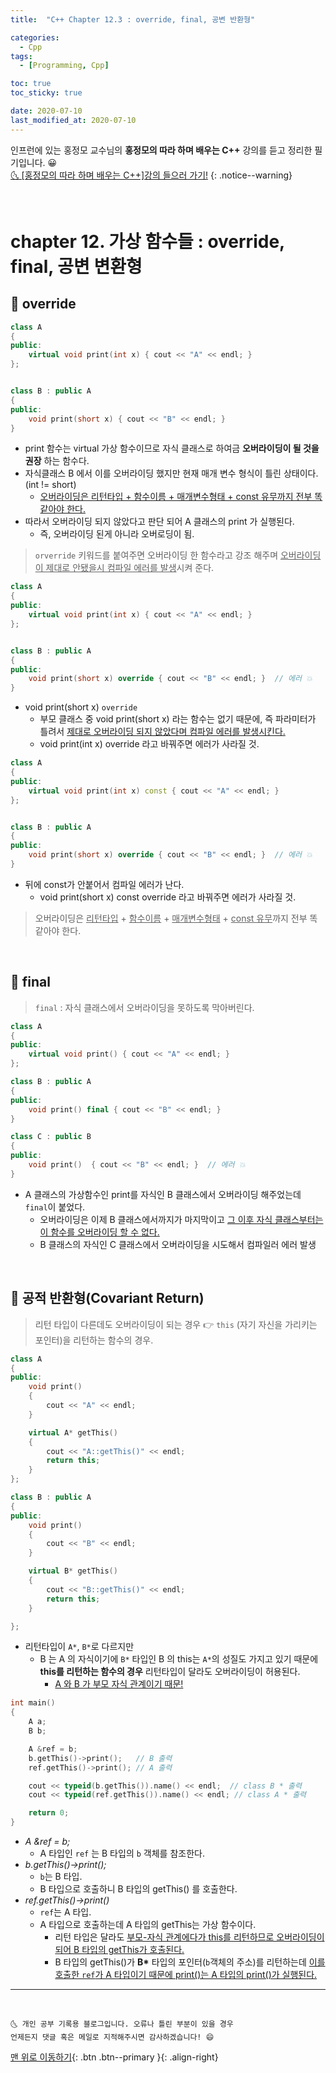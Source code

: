 ```yaml
---
title:  "C++ Chapter 12.3 : override, final, 공변 반환형" 

categories:
  - Cpp
tags:
  - [Programming, Cpp]

toc: true
toc_sticky: true

date: 2020-07-10
last_modified_at: 2020-07-10
---
```


인프런에 있는 홍정모 교수님의 **홍정모의 따라 하며 배우는 C++** 강의를 듣고 정리한 필기입니다. 😀    
[🌜 [홍정모의 따라 하며 배우는 C++]강의 들으러 가기!](https://www.inflearn.com/course/following-c-plus)
{: .notice--warning}

<br>

# chapter 12. 가상 함수들 : override, final, 공변 변환형

## 🔔 override

```cpp
class A
{
public:
    virtual void print(int x) { cout << "A" << endl; }
};


class B : public A
{
public:
    void print(short x) { cout << "B" << endl; }
}
```

- print 함수는 virtual 가상 함수이므로 자식 클래스로 하여금 **오버라이딩이 될 것을 권장** 하는 함수다.
- 자식클래스 B 에서 이를 오버라이딩 했지만 현재 매개 변수 형식이 틀린 상태이다. (int != short)
  - <u>오버라이딩은 리턴타입 + 함수이름 + 매개변수형태 + const 유무까지 전부 똑같아야 한다.</u>
- 따라서 오버라이딩 되지 않았다고 판단 되어 A 클래스의 print 가 실행된다.
  - 즉, 오버라이딩 된게 아니라 오버로딩이 됨.

> `orverride` 키워드를 붙여주면 오버라이딩 한 함수라고 강조 해주며 <u>오버라이딩이 제대로 안됐을시 컴파일 에러를 발생</u>시켜 준다.

```cpp
class A
{
public:
    virtual void print(int x) { cout << "A" << endl; }
};


class B : public A
{
public:
    void print(short x) override { cout << "B" << endl; }  // 에러 💥
}
```

- void print(short x) `override`
  - 부모 클래스 중 void print(short x) 라는 함수는 없기 때문에, 즉 파라미터가 틀려서 <u>제대로 오버라이딩 되지 않았다며 컴파일 에러를 발생시킨다.</u>
  - void print(int x) override 라고 바꿔주면 에러가 사라질 것.

```cpp
class A
{
public:
    virtual void print(int x) const { cout << "A" << endl; }
};


class B : public A
{
public:
    void print(short x) override { cout << "B" << endl; }  // 에러 💥
}
```

- 뒤에 const가 안붙어서 컴파일 에러가 난다.
  - void print(short x) const override 라고 바꿔주면 에러가 사라질 것.

> 오버라이딩은 <u>리턴타입</u> + <u>함수이름</u> + <u>매개변수형태</u> + <u>const 유무</u>까지 전부 똑같아야 한다.

<br>


## 🔔 final

> `final` : 자식 클래스에서 오버라이딩을 못하도록 막아버린다.

```cpp
class A
{
public:
    virtual void print() { cout << "A" << endl; }
};

class B : public A
{
public:
    void print() final { cout << "B" << endl; }  
}

class C : public B
{
public:
    void print()  { cout << "B" << endl; }  // 에러 💥
}
```

- A 클래스의 가상함수인 print를 자식인 B 클래스에서 오버라이딩 해주었는데 `final`이 붙었다.
  - 오버라이딩은 이제 B 클래스에서까지가 마지막이고 <u>그 이후 자식 클래스부터는 이 함수를 오버라이딩 할 수 없다.</u>
  - B 클래스의 자식인 C 클래스에서 오버라이딩을 시도해서 컴파일러 에러 발생

<br>


## 🔔 공적 반환형(Covariant Return)

> 리턴 타입이 다른데도 오버라이딩이 되는 경우 👉 `this` (자기 자신을 가리키는 포인터)을 리턴하는 함수의 경우.

```cpp
class A
{
public:
	void print() 
    { 
        cout << "A" << endl; 
    }

	virtual A* getThis() 
    { 
		cout << "A::getThis()" << endl;
		return this; 
    }
};

class B : public A
{
public:
	void print() 
    { 
        cout << "B" << endl; 
    }

	virtual B* getThis() 
    { 
		cout << "B::getThis()" << endl;
		return this; 
    }

};
```

- 리턴타입이 `A*`, `B*`로 다르지만 
  - B 는 A 의 자식이기에 `B*` 타입인 B 의 this는 `A*`의 성질도 가지고 있기 때문에 **this를 리턴하는 함수의 경우** 리턴타입이 달라도 오버라이딩이 허용된다.
    - <u>A 와 B 가 부모 자식 관계이기 때문!</u>  


```cpp
int main()
{
	A a;
	B b;

	A &ref = b;
	b.getThis()->print();   // B 출력
	ref.getThis()->print(); // A 출력

	cout << typeid(b.getThis()).name() << endl;  // class B * 출력
	cout << typeid(ref.getThis()).name() << endl; // class A * 출력

	return 0;
}
```

- *A &ref = b;*
  - A 타입인 `ref` 는 B 타입의 `b` 객체를 참조한다.
- *b.getThis()->print();*
  - `b`는 B 타입.
  - B 타입으로 호출하니 B 타입의 getThis() 를 호출한다.
- *ref.getThis()->print()*
  - `ref`는 A 타입.
  - A 타입으로 호출하는데 A 타입의 getThis는 가상 함수이다.
    - 리턴 타입은 달라도 <u>부모-자식 관계에다가 this를 리턴하므로 오버라이딩이 되어 B 타입의 getThis가 호출된다.</u>
    - B 타입의 getThis()가 **B\*** 타입의 포인터(`b`객체의 주소)를 리턴하는데 <u>이를 호출한 `ref`가 A 타입이기 때문에 print()는 A 타입의 print()가 실행된다.</u>

***
<br>

    🌜 개인 공부 기록용 블로그입니다. 오류나 틀린 부분이 있을 경우 
    언제든지 댓글 혹은 메일로 지적해주시면 감사하겠습니다! 😄

[맨 위로 이동하기](#){: .btn .btn--primary }{: .align-right}
<br>